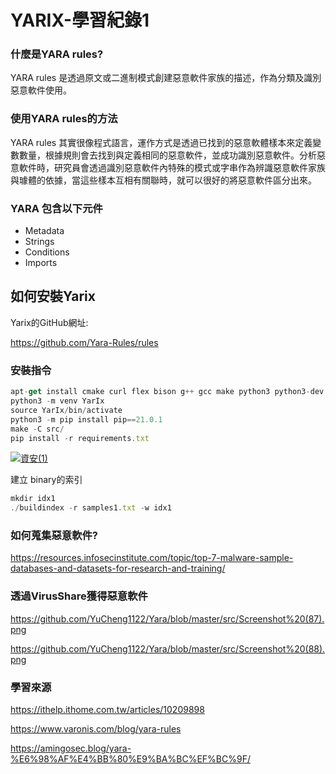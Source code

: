 # YARIX-學習紀錄1

### 什麼是YARA rules?

YARA rules 是透過原文或二進制模式創建惡意軟件家族的描述，作為分類及識別惡意軟件使用。

### 使用YARA rules的方法

YARA rules 其實很像程式語言，運作方式是透過已找到的惡意軟體樣本來定義變數數量，根據規則會去找到與定義相同的惡意軟件，並成功識別惡意軟件。分析惡意軟件時，研究員會透過識別惡意軟件內特殊的模式或字串作為辨識惡意軟件家族與璩體的依據，當這些樣本互相有關聯時，就可以很好的將惡意軟件區分出來。

### YARA 包含以下元件

- Metadata
- Strings 
- Conditions
- Imports

## 如何安裝Yarix

Yarix的GitHub網址:

https://github.com/Yara-Rules/rules

### 安裝指令

```javascript
apt-get install cmake curl flex bison g++ gcc make python3 python3-dev python3-venv zlib1g zlib1g-dev wget
python3 -m venv YarIx
source YarIx/bin/activate
python3 -m pip install pip==21.0.1
make -C src/
pip install -r requirements.txt
```

[![資安(1)](C:\Users\Tommy\Pictures\Screenshots\資安(1).png)](https://github.com/YuCheng1122/Yara/blob/master/src/%E8%B3%87%E5%AE%89(1).png
)

建立 binary的索引

```javascript
mkdir idx1
./buildindex -r samples1.txt -w idx1
```

### 如何蒐集惡意軟件?

https://resources.infosecinstitute.com/topic/top-7-malware-sample-databases-and-datasets-for-research-and-training/

### 透過VirusShare獲得惡意軟件

https://github.com/YuCheng1122/Yara/blob/master/src/Screenshot%20(87).png

https://github.com/YuCheng1122/Yara/blob/master/src/Screenshot%20(88).png

### 學習來源

https://ithelp.ithome.com.tw/articles/10209898

https://www.varonis.com/blog/yara-rules

https://amingosec.blog/yara-%E6%98%AF%E4%BB%80%E9%BA%BC%EF%BC%9F/
